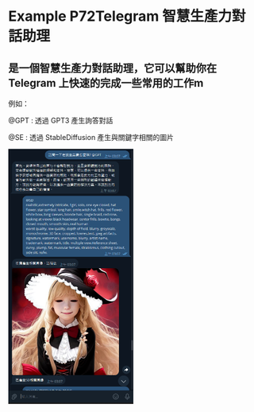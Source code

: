 # Example P72Telegram 智慧生產力對話助理

## 是一個智慧生產力對話助理，它可以幫助你在 Telegram 上快速的完成一些常用的工作m

例如：

@GPT : 透過 GPT3 產生詢答對話

@SE : 透過 StableDiffusion 產生與關鍵字相關的圖片

<img decoding = "async" src = "https://github.com/rainyingwork/ScientificAnalysis/blob/main/Example/P72Telegram/file/common/Examlp.PNG" width = "50%" > 




